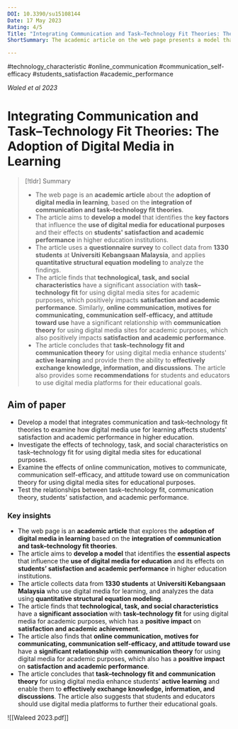 ```yaml
---
DOI: 10.3390/su15108144
Date: 17 May 2023
Rating: 4/5
Title: "Integrating Communication and Task–Technology Fit Theories: The Adoption of Digital Media in Learning"
ShortSummary: The academic article on the web page presents a model that integrates communication and task–technology fit theories to examine the effects of digital media use on students’ satisfaction and academic performance in higher education. The study, conducted with 1330 students at Universiti Kebangsaan Malaysia, finds that both technological, task, and social characteristics, and online communication, motives for communicating, communication self-efficacy, and attitude toward use, have significant associations with students’ satisfaction and academic performance. The article concludes that task–technology fit and communication theory for using digital media enhance students’ active learning and enable effective exchange of knowledge, information, and discussions, suggesting that students and educators should leverage digital media platforms to further their educational goals.

---
```

#technology_characteristic #online_communication #communication_self-efficacy #students_satisfaction #academic_performance

*Waled et al 2023*
# Integrating Communication and Task–Technology Fit Theories: The Adoption of Digital Media in Learning


> [!tldr] Summary
> - The web page is an **academic article** about the **adoption of digital media in learning**, based on the **integration of communication and task–technology fit theories**.
> - The article aims to **develop a model** that identifies the **key factors** that influence the **use of digital media for educational purposes** and their effects on **students' satisfaction and academic performance** in higher education institutions.
> - The article uses a **questionnaire survey** to collect data from **1330 students** at **Universiti Kebangsaan Malaysia**, and applies **quantitative structural equation modeling** to analyze the findings.
> - The article finds that **technological, task, and social characteristics** have a significant association with **task–technology fit** for using digital media sites for academic purposes, which positively impacts **satisfaction and academic performance**. Similarly, **online communication, motives for communicating, communication self-efficacy, and attitude toward use** have a significant relationship with **communication theory** for using digital media sites for academic purposes, which also positively impacts **satisfaction and academic performance**.
> - The article concludes that **task–technology fit and communication theory** for using digital media enhance students' **active learning** and provide them the ability to **effectively exchange knowledge, information, and discussions**. The article also provides some **recommendations** for students and educators to use digital media platforms for their educational goals.


## Aim of paper
- Develop a model that integrates communication and task–technology fit theories to examine how digital media use for learning affects students' satisfaction and academic performance in higher education.
- Investigate the effects of technology, task, and social characteristics on task–technology fit for using digital media sites for educational purposes.
- Examine the effects of online communication, motives to communicate, communication self-efficacy, and attitude toward use on communication theory for using digital media sites for educational purposes.
- Test the relationships between task–technology fit, communication theory, students' satisfaction, and academic performance.

### Key insights
- The web page is an **academic article** that explores the **adoption of digital media in learning** based on the **integration of communication and task–technology fit theories**.
- The article aims to **develop a model** that identifies the **essential aspects** that influence the **use of digital media for education** and its effects on **students’ satisfaction and academic performance** in higher education institutions.
- The article collects data from **1330 students** at **Universiti Kebangsaan Malaysia** who use digital media for learning, and analyzes the data using **quantitative structural equation modeling**.
- The article finds that **technological, task, and social characteristics** have a **significant association** with **task–technology fit** for using digital media for academic purposes, which has a **positive impact** on **satisfaction and academic achievement**.
- The article also finds that **online communication, motives for communicating, communication self-efficacy, and attitude toward use** have a **significant relationship** with **communication theory** for using digital media for academic purposes, which also has a **positive impact** on **satisfaction and academic performance**.
- The article concludes that **task–technology fit and communication theory** for using digital media enhance students’ **active learning** and enable them to **effectively exchange knowledge, information, and discussions**. The article also suggests that students and educators should use digital media platforms to further their educational goals.


![[Waleed 2023.pdf]]